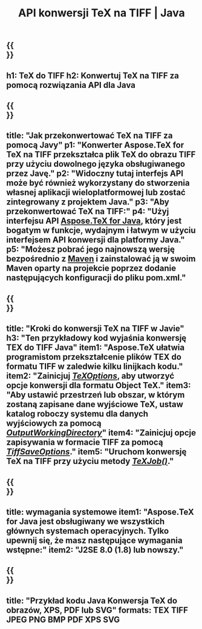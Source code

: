 ﻿---
translation: true
template: /_templates/_conversion-child-java.md
title: API konwersji TeX na TIFF | Java
description: Funkcjonalność konwersji TeX do TIFF. Zintegruj tę lokalną bibliotekę Java ze swoim projektem lub użyj aplikacji wieloplatformowych, aby przekonwertować TeX na TIFF.
keywords: tex to tiff api java, integracja tex2tiff
url: /java/conversion/tex-to-tiff/
family: tex
platformtag: java
feature: conversion
informat: TEX
outformat: TIFF
otherformats: BMP PNG JPEG XPS PDF SVG
---

{{<section banner>}}
---
h1: TeX do TIFF
h2: Konwertuj TeX na TIFF za pomocą rozwiązania API dla Java
---

{{<section overview>}}
---
title: "Jak przekonwertować TeX na TIFF za pomocą Javy"
p1: "Konwerter Aspose.TeX for TeX na TIFF przekształca plik TeX do obrazu TIFF przy użyciu dowolnego języka obsługiwanego przez Javę."
p2: "Widoczny tutaj interfejs API może być również wykorzystany do stworzenia własnej aplikacji wieloplatformowej lub zostać zintegrowany z projektem Java."
p3: "Aby przekonwertować TeX na TIFF:"
p4: "Użyj interfejsu API [Aspose.TeX for Java](https://products.aspose.com/tex/java), który jest bogatym w funkcje, wydajnym i łatwym w użyciu interfejsem API konwersji dla platformy Java."
p5: "Możesz pobrać jego najnowszą wersję bezpośrednio z [Maven](https://repository.aspose.com/webapp/#/artifacts/browse/tree/General/repo/com/aspose/aspose-tex) i zainstalować ją w swoim Maven oparty na projekcie poprzez dodanie następujących konfiguracji do pliku pom.xml."
---

{{<section feature1>}}
---
title: "Kroki do konwersji TeX na TIFF w Javie"
h3: "Ten przykładowy kod wyjaśnia konwersję TEX do TIFF Java"
item1: "Aspose.TeX ułatwia programistom przekształcenie plików TEX do formatu TIFF w zaledwie kilku linijkach kodu."
item2: "Zainicjuj [*TeXOptions*](https://reference.aspose.com/tex/java/com.aspose.tex/TeXOptions), aby utworzyć opcje konwersji dla formatu Object TeX."
item3: "Aby ustawić przestrzeń lub obszar, w którym zostaną zapisane dane wyjściowe TeX, ustaw katalog roboczy systemu dla danych wyjściowych za pomocą [*OutputWorkingDirectory*](https://reference.aspose.com/tex/java/com.aspose.tex/TeXOptions#getOutputWorkingDirectory--)"
item4: "Zainicjuj opcje zapisywania w formacie TIFF za pomocą [*TiffSaveOptions*](https://reference.aspose.com/tex/java/com.aspose.tex.rendering/TiffSaveOptions)."
item5: "Uruchom konwersję TeX na TIFF przy użyciu metody [*TeXJob()*](https://reference.aspose.com/tex/java/com.aspose.tex/TeXJob)."
---

{{<section feature2>}}
---
title: wymagania systemowe
item1: "Aspose.TeX for Java jest obsługiwany we wszystkich głównych systemach operacyjnych. Tylko upewnij się, że masz następujące wymagania wstępne:"
item2: "J2SE 8.0 (1.8) lub nowszy."
---

{{<section widget>}}
---
title: "Przykład kodu Java Konwersja TeX do obrazów, XPS, PDF lub SVG"
formats: TEX TIFF JPEG PNG BMP PDF XPS SVG
---